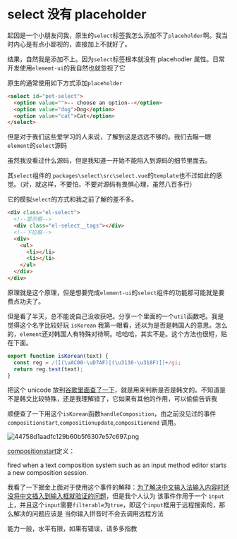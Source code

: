 # select 没有 placeholder

起因是一个小朋友问我，原生的`select`标签我怎么添加不了`placeholder`啊。我当时内心是有点小鄙视的，直接加上不就好了。

结果，自然我是添加不上。因为`select`标签根本就没有 placehodler 属性。日常开发使用`elememt-ui`的我自然也就忽视了它

原生的通常使用如下方式添加`placeholder`

```html
<select id="pet-select">
  <option value="">-- choose an option--</option>
  <option value="dog">Dog</option>
  <option value="cat">Cat</option>
</select>
```

但是对于我们这些爱学习的人来说，了解到这是远远不够的。我们去瞄一眼`element`的`select`源码

虽然我没看过什么源码，但是我知道一开始不能陷入到源码的细节里面去。

其`select`组件的 `packages\select\src\select.vue`的`template`也不过如此的感觉。（对，就这样，不要怕，不要对源码有畏惧心理，虽然八百多行）

它的模拟`select`的方式和我之前了解的差不多。

```html
<div class="el-select">
  <!--显示框-->
  <div class="el-select__tags"></div>
  <!--下拉框-->
  <div>
    <ul>
      <li></li>
      <li></li>
    </ul>
  </div>
</div>
```

原理就是这个原理，但是想要完成`element-ui`的`select`组件的功能那可能就是要费点功夫了。

但是看了半天，总不能说自己没收获吧。分享一个里面的一个`util`函数吧。我是觉得这个名字比较好玩 `isKorean` 我第一眼看，还以为是否是韩国人的意思。怎么的，`element`还对韩国人有特殊对待啊。哈哈哈，其实不是。这个方法也很短，贴在下面。

```js
export function isKorean(text) {
  const reg = /([(\uAC00-\uD7AF)|(\u3130-\u318F)])+/gi;
  return reg.test(text);
}
```

把这个 unicode 放到[谷歌里面查了一下](https://stackoverflow.com/questions/32239102/korean-and-alphabet-regex-returning-false)，就是用来判断是否是韩文的。不知道是不是韩文比较特殊，还是我理解错了，它如果有其他的作用，可以偷偷告诉我

顺便查了一下用这个`isKorean`函数`handleComposition`，由之前没见过的事件`compositionstart`,`compositionupdate`,`compositionend` 调用。

![44758d1aadfc129b60b5f6307e57c697.png](en-resource://database/3190:1)

[compositionstart](https://developer.mozilla.org/en-US/docs/Web/API/Element/compositionstart_event)定义：

fired when a text composition system such as an input method editor starts a new composition session.

我看了一下掘金上面对于使用这个事件的解释：[为了解决中文输入法输入内容时还没将中文插入到输入框就验证的问题](https://juejin.im/post/5b924684f265da0a9a394c57)，但是我个人认为 该事件作用于一个 `input`上，并且这个`input`需要`filterable`为`true`，即这个`input`框用于远程搜索的，那么解决的问题应该是 当你输入拼音时不会去调用远程方法

能力一般，水平有限，如果有错误，请多多指教
